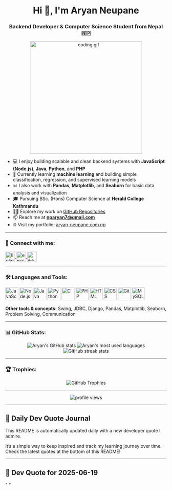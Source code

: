<h1 align="center">Hi 👋, I'm Aryan Neupane</h1>
<h3 align="center">Backend Developer & Computer Science Student from Nepal 🇳🇵</h3>

<p align="center">
  <img src="https://media.giphy.com/media/qgQUggAC3Pfv687qPC/giphy.gif" width="350" alt="coding gif" />
</p>

- 💻 I enjoy building scalable and clean backend systems with **JavaScript (Node.js)**, **Java**, **Python**, and **PHP**  
- 🌱 Currently learning **machine learning** and building simple classification, regression, and supervised learning models  
- 📊 I also work with **Pandas**, **Matplotlib**, and **Seaborn** for basic data analysis and visualization  
- 🎓 Pursuing BSc. (Hons) Computer Science at **Herald College Kathmandu**  
- 👨‍💻 Explore my work on [GitHub Repositories](https://github.com/aryan-np?tab=repositories)  
- 📫 Reach me at **nparyan7@gmail.com**  
- 🌐 Visit my portfolio: [aryan-neupane.com.np](https://aryan-neupane.com.np)

---

<h3 align="left">🔗 Connect with me:</h3>
<p align="left">
  <a href="https://www.linkedin.com/in/aryan-neupane-1a80a4265/" target="blank">
    <img align="center" src="https://cdn.jsdelivr.net/gh/devicons/devicon/icons/linkedin/linkedin-original.svg" alt="linkedin" height="30" width="30" />
  </a>
  <a href="mailto:nparyan7@gmail.com" target="blank">
    <img align="center" src="https://cdn.jsdelivr.net/gh/devicons/devicon/icons/google/google-original.svg" alt="email" height="30" width="30" />
  </a>
  <a href="https://aryan-neupane.com.np" target="blank">
    <img align="center" src="https://cdn-icons-png.flaticon.com/512/841/841364.png" alt="website" height="30" width="30" />
  </a>
</p>

---

<h3 align="left">🛠 Languages and Tools:</h3>
<p align="left">
  <img src="https://cdn.jsdelivr.net/gh/devicons/devicon/icons/javascript/javascript-original.svg" width="40" height="40" title="JavaScript" />
  <img src="https://cdn.jsdelivr.net/gh/devicons/devicon/icons/nodejs/nodejs-original.svg" width="40" height="40" title="Node.js" />
  <img src="https://cdn.jsdelivr.net/gh/devicons/devicon/icons/java/java-original.svg" width="40" height="40" title="Java" />
  <img src="https://cdn.jsdelivr.net/gh/devicons/devicon/icons/python/python-original.svg" width="40" height="40" title="Python" />
  <img src="https://cdn.jsdelivr.net/gh/devicons/devicon/icons/c/c-original.svg" width="40" height="40" title="C" />
  <img src="https://cdn.jsdelivr.net/gh/devicons/devicon/icons/php/php-original.svg" width="40" height="40" title="PHP" />
  <img src="https://cdn.jsdelivr.net/gh/devicons/devicon/icons/html5/html5-original.svg" width="40" height="40" title="HTML" />
  <img src="https://cdn.jsdelivr.net/gh/devicons/devicon/icons/css3/css3-original.svg" width="40" height="40" title="CSS" />
  <img src="https://cdn.jsdelivr.net/gh/devicons/devicon/icons/git/git-original.svg" width="40" height="40" title="Git" />
  <img src="https://cdn.jsdelivr.net/gh/devicons/devicon/icons/mysql/mysql-original.svg" width="40" height="40" title="MySQL" />
</p>

<p><strong>Other tools & concepts:</strong> Swing, JDBC, Django, Pandas, Matplotlib, Seaborn, Problem Solving, Communication</p>

---

<h3 align="left">📊 GitHub Stats:</h3>
<p align="center">
  <img src="https://github-readme-stats.vercel.app/api?username=aryan-np&show_icons=true&theme=tokyonight" alt="Aryan's GitHub stats" />
  <img src="https://github-readme-stats.vercel.app/api/top-langs/?username=aryan-np&layout=compact&theme=tokyonight" alt="Aryan's most used languages" />
  <img src="https://github-readme-streak-stats.herokuapp.com/?user=aryan-np&theme=tokyonight" alt="GitHub streak stats" />
</p>

---

<h3 align="left">🏆 Trophies:</h3>
<p align="center">
  <img src="https://github-profile-trophy.vercel.app/?username=aryan-np&theme=onedark" alt="GitHub Trophies" />
</p>

---

<p align="center">
  <img src="https://komarev.com/ghpvc/?username=aryan-np&label=Profile%20views&color=0e75b6&style=flat" alt="profile views" />
</p>

---

## 📔 Daily Dev Quote Journal

This README is automatically updated daily with a new developer quote I admire.

It’s a simple way to keep inspired and track my learning journey over time.  
Check the latest quotes at the bottom of this README!

---




## 📅 Dev Quote for 2025-06-19
" "
